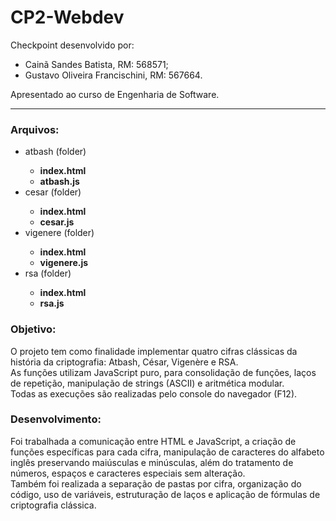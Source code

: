 # CP2-Webdev
Checkpoint desenvolvido por:
<ul>
<li>Cainã Sandes Batista, RM: 568571;</li> 
<li>Gustavo Oliveira Francischini, RM: 567664.</li>
</ul>
Apresentado ao curso de Engenharia de Software. <hr>

<h3>Arquivos:</h3> <p>
<ul>
  <li>atbash (folder)</li>
<ul><b>
<li>index.html</li>
<li>atbash.js</li>
</b></ul>

  <li>cesar (folder)</li>
<ul><b>
<li>index.html</li>
<li>cesar.js</li>
</b></ul>

  <li>vigenere (folder)</li>
<ul><b>
<li>index.html</li>
<li>vigenere.js</li>
</b></ul>

  <li>rsa (folder)</li>
<ul><b>
<li>index.html</li>
<li>rsa.js</li>
</b></ul>
</ul></p>

<h3>Objetivo:</h3> <p>
O projeto tem como finalidade implementar quatro cifras clássicas da história da criptografia: Atbash, César, Vigenère e RSA. <br>
As funções utilizam JavaScript puro, para consolidação de funções, laços de repetição, manipulação de strings (ASCII) e aritmética modular. <br>
Todas as execuções são realizadas pelo console do navegador (F12).

<h3>Desenvolvimento:</h3> <p>
Foi trabalhada a comunicação entre HTML e JavaScript, a criação de funções específicas para cada cifra, manipulação de caracteres do alfabeto inglês preservando maiúsculas e minúsculas, além do tratamento de números, espaços e caracteres especiais sem alteração. <br>
Também foi realizada a separação de pastas por cifra, organização do código, uso de variáveis, estruturação de laços e aplicação de fórmulas de criptografia clássica.

